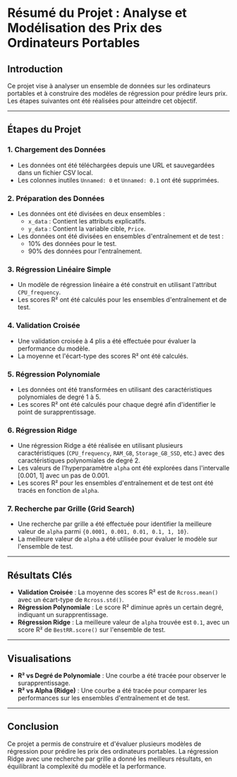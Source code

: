 
# Résumé du Projet : Analyse et Modélisation des Prix des Ordinateurs Portables

## Introduction
Ce projet vise à analyser un ensemble de données sur les ordinateurs portables et à construire des modèles de régression pour prédire leurs prix. Les étapes suivantes ont été réalisées pour atteindre cet objectif.

---

## Étapes du Projet

### 1. Chargement des Données
- Les données ont été téléchargées depuis une URL et sauvegardées dans un fichier CSV local.
- Les colonnes inutiles `Unnamed: 0` et `Unnamed: 0.1` ont été supprimées.

### 2. Préparation des Données
- Les données ont été divisées en deux ensembles :
    - `x_data` : Contient les attributs explicatifs.
    - `y_data` : Contient la variable cible, `Price`.
- Les données ont été divisées en ensembles d'entraînement et de test :
    - 10% des données pour le test.
    - 90% des données pour l'entraînement.

### 3. Régression Linéaire Simple
- Un modèle de régression linéaire a été construit en utilisant l'attribut `CPU_frequency`.
- Les scores R² ont été calculés pour les ensembles d'entraînement et de test.

### 4. Validation Croisée
- Une validation croisée à 4 plis a été effectuée pour évaluer la performance du modèle.
- La moyenne et l'écart-type des scores R² ont été calculés.

### 5. Régression Polynomiale
- Les données ont été transformées en utilisant des caractéristiques polynomiales de degré 1 à 5.
- Les scores R² ont été calculés pour chaque degré afin d'identifier le point de surapprentissage.

### 6. Régression Ridge
- Une régression Ridge a été réalisée en utilisant plusieurs caractéristiques (`CPU_frequency`, `RAM_GB`, `Storage_GB_SSD`, etc.) avec des caractéristiques polynomiales de degré 2.
- Les valeurs de l'hyperparamètre `alpha` ont été explorées dans l'intervalle [0.001, 1] avec un pas de 0.001.
- Les scores R² pour les ensembles d'entraînement et de test ont été tracés en fonction de `alpha`.

### 7. Recherche par Grille (Grid Search)
- Une recherche par grille a été effectuée pour identifier la meilleure valeur de `alpha` parmi `{0.0001, 0.001, 0.01, 0.1, 1, 10}`.
- La meilleure valeur de `alpha` a été utilisée pour évaluer le modèle sur l'ensemble de test.

---

## Résultats Clés
- **Validation Croisée** : La moyenne des scores R² est de `Rcross.mean()` avec un écart-type de `Rcross.std()`.
- **Régression Polynomiale** : Le score R² diminue après un certain degré, indiquant un surapprentissage.
- **Régression Ridge** : La meilleure valeur de `alpha` trouvée est `0.1`, avec un score R² de `BestRR.score()` sur l'ensemble de test.

---

## Visualisations
- **R² vs Degré de Polynomiale** : Une courbe a été tracée pour observer le surapprentissage.
- **R² vs Alpha (Ridge)** : Une courbe a été tracée pour comparer les performances sur les ensembles d'entraînement et de test.

---

## Conclusion
Ce projet a permis de construire et d'évaluer plusieurs modèles de régression pour prédire les prix des ordinateurs portables. La régression Ridge avec une recherche par grille a donné les meilleurs résultats, en équilibrant la complexité du modèle et la performance.
